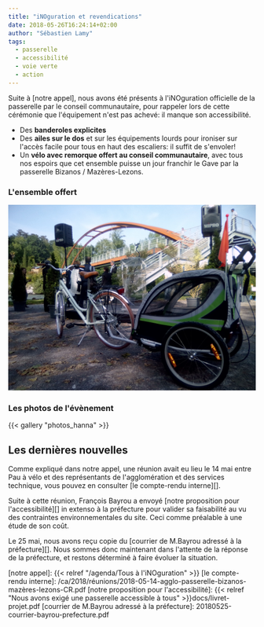 ```yaml
---
title: "iNOguration et revendications"
date: 2018-05-26T16:24:14+02:00
author: "Sébastien Lamy"
tags:
  - passerelle
  - accessibilité
  - voie verte
  - action
---
```


Suite à [notre appel], nous avons été présents à l'iNOguration officielle de la
passerelle par le conseil communautaire, pour rappeler lors de cette cérémonie
que l'équipement n'est pas achevé: il manque son accessibilité.

* Des **banderoles explicites**
* Des **ailes sur le dos** et sur les équipements lourds pour ironiser sur l'accès
  facile pour tous en haut des escaliers: il suffit de s'envoler!
* Un **vélo avec remorque offert au conseil communautaire**, avec tous nos espoirs
  que cet ensemble puisse un jour franchir le Gave par la passerelle
  Bizanos / Mazères-Lezons.

### L'ensemble offert

  ![](20180518-velo_offert_conseil_communautaire.jpg)


### Les photos de l'évènement

{{< gallery "photos_hanna" >}}

## Les dernières nouvelles

Comme expliqué dans notre appel, une réunion avait eu lieu le 14 mai entre Pau
à vélo et des représentants de l'agglomération et des services technique, vous
pouvez en consulter [le compte-rendu interne][].

Suite à cette réunion, François Bayrou a envoyé [notre proposition pour
l'accessibilité][] in extenso à la préfecture pour valider sa faisabilité au vu des
contraintes environnementales du site. Ceci comme préalable à une étude de son
coût.

Le 25 mai, nous avons reçu copie du [courrier de M.Bayrou adressé à la préfecture][].
Nous sommes donc maintenant dans l'attente de la réponse de la préfecture, et
restons déterminé à faire évoluer la situation.

<!-- Un email de M.Mirande de l'APF nous a informé qu'aucun dossier n'avait été
déposé à la commission d'accessibilité concernant cette passerelle. Hors la loi
du 12 février 2015 rend ce dépôt obligatoire pour une IOP (installation ouverte
au public) ce qui confirme l'évidence : cette passerelle est illégale en l'état. -->


[notre appel]: {{< relref "/agenda/Tous à l'iNOguration" >}}
[le compte-rendu interne]: /ca/2018/réunions/2018-05-14-agglo-passerelle-bizanos-mazères-lezons-CR.pdf
[notre proposition pour l'accessibilité]: {{< relref "Nous avons exigé une passerelle accessible à tous" >}}docs/livret-projet.pdf
[courrier de M.Bayrou adressé à la préfecture]: 20180525-courrier-bayrou-prefecture.pdf
